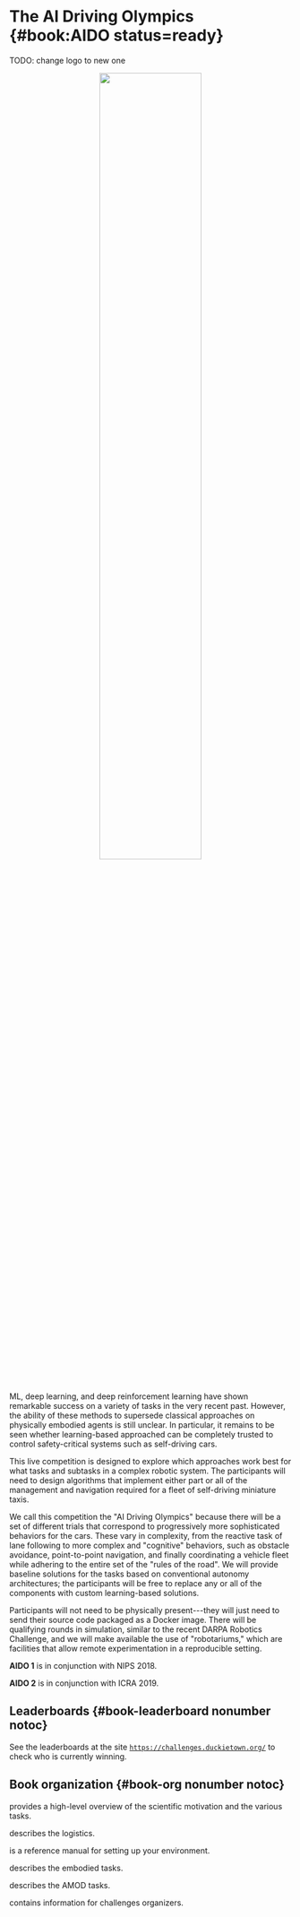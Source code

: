 # The AI Driving Olympics {#book:AIDO status=ready}
 

TODO: change logo to new one

<p style='text-align: center'>
  <img src="AIDO-768x512.png" width="60%"/>
</p>

<abbr>ML</abbr>, deep learning, and deep reinforcement learning have shown remarkable success on a variety of tasks in the very recent past. However, the ability of these methods to supersede classical approaches on  physically embodied agents is still unclear. In particular, it remains to be seen whether learning-based approached can be completely trusted to control safety-critical systems such as self-driving cars.

This live competition is designed to explore which approaches work  best for what tasks and subtasks in a complex robotic system. The participants will need to design algorithms that implement either part or all of the management and navigation required for a fleet of self-driving miniature taxis.

We call this competition the "AI Driving Olympics" because there will be a set of different trials that correspond to progressively more sophisticated behaviors for the cars. These  vary in complexity, from the reactive task of lane following to more complex and "cognitive" behaviors, such as obstacle avoidance, point-to-point navigation, and finally coordinating a vehicle fleet while adhering to the entire set of the "rules of the road". We will provide  baseline solutions for the tasks based on conventional autonomy architectures; the participants will be free to replace any or all of the components with custom learning-based solutions.

Participants will not need to be physically present---they will just need to send their source code packaged as a Docker image.  There will be qualifying rounds in simulation, similar to the recent DARPA Robotics Challenge,
and we will make available the use of "robotariums," which are facilities that allow remote experimentation in a reproducible setting.

**AIDO 1** is in conjunction with NIPS 2018. 

**AIDO 2** is in conjunction with ICRA 2019. 


## Leaderboards {#book-leaderboard nonumber notoc}

See the leaderboards at the site [`https://challenges.duckietown.org/`](https://challenges.duckietown.org) 
to check who is currently winning.

## Book organization {#book-org nonumber notoc}

[](#part:aido-introduction) provides a high-level overview of the scientific motivation and the various 
tasks.

[](#part:aido-rules) describes the logistics.

[](#part:manual) is a reference manual for setting up your environment.

[](#part:embodied) describes the embodied tasks.

[](#part:task-amod) describes the AMOD tasks.

[](#part:developers) contains information for challenges organizers.



